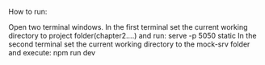 How to run:

Open two terminal windows.
In the first terminal set the current working directory to project folder(chapter2....) and run: 
    serve -p 5050 static 
In the second terminal set the current working directory to the mock-srv folder and execute:
    npm run dev
